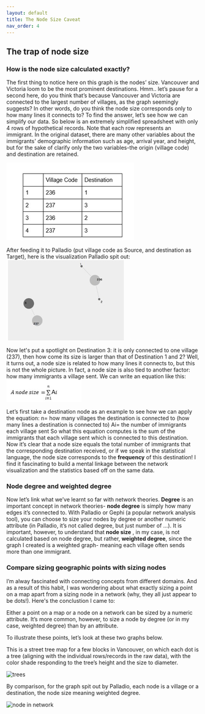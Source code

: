```yaml
---
layout: default
title: The Node Size Caveat
nav_order: 4
---
```



## The trap of node size

### How is the node size calculated exactly?
The first thing to notice here on this graph is the nodes’ size. Vancouver and Victoria loom to be the most prominent destinations. Hmm.. let’s pause for a second here, do you think that’s because Vancouver and Victoria are connected to the largest number of villages, as the graph seemingly suggests? In other words, do you think the node size corresponds only to how many lines it connects to? To find the answer, let’s see how we can simplify our data. So below is an extremely simplified spreadsheet with only 4 rows of hypothetical records. Note that each row represents an immigrant. In the original dataset, there are many other variables about the immigrants' demographic information such as age, arrival year, and height, but for the sake of clarify only the two variables-the origin (village code) and destination are retained. <br /> 


![simplified data](https://github.com/saharazh/Palladio-Networking/blob/9f4b00add49f7e2d43d7805777ccb926c13e315f/images/simplified%20data.jpg) 

After feeding it to Palladio (put village code as Source, and destination as Target), here is the visualization Palladio spit out: <br /> 
![simplified data vis](https://github.com/saharazh/Palladio-Networking/blob/37df7b503f58459d8fe57b82325f08efa077ae78/images/simplified%20Palladio%20vis.jpg)


Now let's put a spotlight on Destination 3: it is only connected to one village (237), then how come its size is larger than that of Destination 1 and 2? Well, it turns out, a node size is related to how many lines it connects to, but this is not the whole picture. In fact, a node size is also tied to another factor: how many immigrants a village sent. We can write an equation like this: <br /> 
![equation](https://github.com/saharazh/Palladio-Networking/blob/6c77a5b357238d1c3cc70a36c633f9f07585aa94/images/equation.jpg)


Let’s first take a destination node as an example to see how we can apply the equation: n= how many villages the destination is connected to (how many lines a destination is connected to) Ai= the number of immigrants each village sent So what this equation computes is the sum of the immigrants that each village sent which is connected to this destination. Now it’s clear that a node size equals the total number of immigrants that the corresponding destination received, or if we speak in the statistical language, the node size corresponds to the **frequency** of this destination! I find it fascinating to build a mental linkage between the network visualization and the statistics based off on the same data. 

### Node degree and weighted degree
Now let’s link what we’ve learnt so far with network theories. **Degree** is an important concept in network theories- **node degree** is simply how many edges it’s connected to. With Palladio or Gephi (a popular network analysis tool), you can choose to size your nodes by degree or another numeric attribute (in Palladio, it’s not called degree, but just number of …). It is important, however, to understand that **node size** , in my case, is not calculated based on node degree, but rather, **weighted degree**, since the graph I created is a weighted graph- meaning each village often sends more than one immigrant. 

### Compare sizing geographic points with sizing nodes
I’m alway fascinated with connecting concepts from different domains. And as a result of this habit, I was wondering about what exactly sizing a point on a map apart from a sizing node in a network (why, they all just appear to be dots!). Here's the conclustion I came to:


Either a point on a map or a node on a network can be sized by a numeric attribute. It’s more common, however, to size a node by degree (or in my case, weighted degree) than by an attribute. 

To illustrate these points, let’s look at these two graphs below. 

This is a street tree map for a few blocks in Vancouver, on which each dot is a tree (aligning with the individual rows/records in the raw data), with the color shade responding to the tree’s height and the size to diameter. 

![trees](https://user-images.githubusercontent.com/40467487/79677917-ca7f8680-81aa-11ea-92d6-490be3c43ea0.png)


By comparison, for the graph spit out by Palladio, each node is a village or a destination, the node size meaning weighted degree.

![node in network](https://user-images.githubusercontent.com/40467487/79700374-04539a00-824a-11ea-9c9c-a7280b27f4ef.png)





